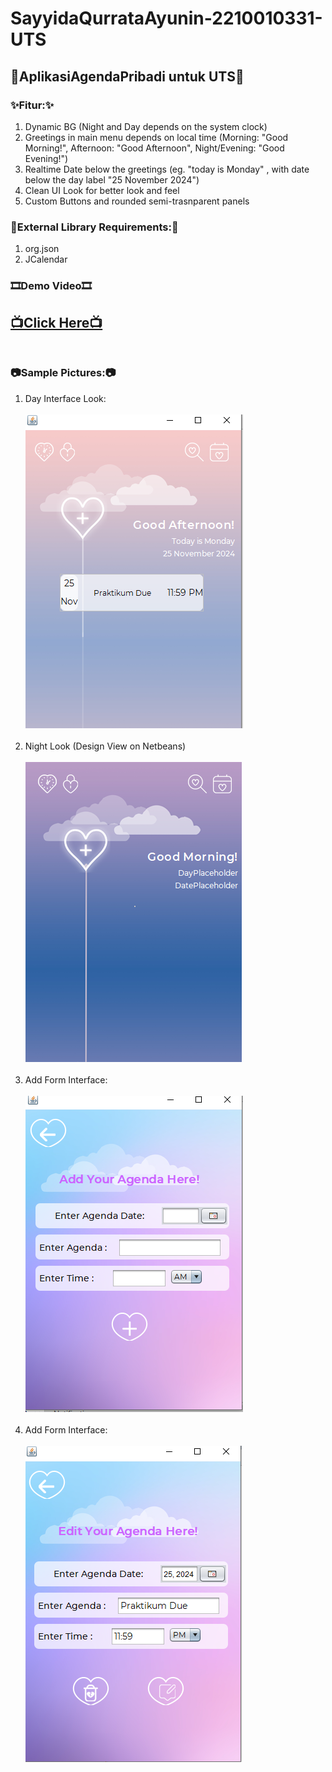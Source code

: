 # SayyidaQurrataAyunin-2210010331-UTS
 ## 📅AplikasiAgendaPribadi untuk UTS📅 <br>
### ✨Fitur:✨<br>
1. Dynamic BG (Night and Day depends on the system clock)<br>
2. Greetings in main menu depends on local time  (Morning: "Good Morning!", Afternoon: "Good Afternoon", Night/Evening: "Good Evening!")<br>
3. Realtime Date below the greetings (eg. "today is Monday" , with date below the day label "25 November 2024")<br>
4. Clean UI Look for better look and feel<br>
5. Custom Buttons and rounded semi-trasnparent panels <br>

### 📖External Library Requirements:📖
1. org.json
2. JCalendar

### 🎞Demo Video🎞<br>
[**📺Click Here📺**](https://youtu.be/KYDb_q8KWx0)<br><br>
----
### 📷Sample Pictures:📷
1. Day Interface Look:<br><br>
![App Screenshot](https://github.com/QorryNezt/SayyidaQurrataAyunin-2210010331-UTS/blob/main/sample%20pics/day.png?raw=true)<br><br>
2. Night Look (Design View on Netbeans)<br><br>
![App Screenshot](https://github.com/QorryNezt/SayyidaQurrataAyunin-2210010331-UTS/blob/main/sample%20pics/night.png?raw=true)<br><br>
3. Add Form Interface:<br><br>
![App Screenshot](https://github.com/QorryNezt/SayyidaQurrataAyunin-2210010331-UTS/blob/main/sample%20pics/add.png?raw=true)<br><br>
4. Add Form Interface:<br><br>
![App Screenshot](https://github.com/QorryNezt/SayyidaQurrataAyunin-2210010331-UTS/blob/main/sample%20pics/edit.png?raw=true)<br><br>
